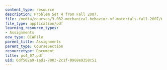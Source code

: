 ```yaml
---
content_type: resource
description: Problem Set 4 from Fall 2007.
file: /media/courses/3-032-mechanical-behavior-of-materials-fall-2007/6df502a91ad170032c1f0968e9358c51_ps4_07.pdf
file_type: application/pdf
learning_resource_types:
- Assignments
ocw_type: OCWFile
parent_title: Assignments
parent_type: CourseSection
resourcetype: Document
title: ps4_07.pdf
uid: 6df502a9-1ad1-7003-2c1f-0968e9358c51
---
```

